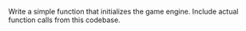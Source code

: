Write a simple function that initializes the game engine. Include actual function calls from this codebase.
